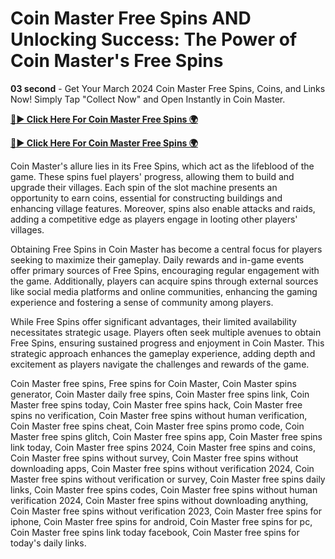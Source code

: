 # Coin Master Free Spins AND Unlocking Success: The Power of Coin Master's Free Spins

**03 second** - Get Your March 2024 Coin Master Free Spins, Coins, and Links Now! Simply Tap "Collect Now" and Open Instantly in Coin Master.

[**🔴► Click Here For Coin Master Free Spins 🌍**](https://jimaddadel.github.io/Coin)

[**🔴► Click Here For Coin Master Free Spins 🌍**](https://jimaddadel.github.io/Coin)
 
Coin Master's allure lies in its Free Spins, which act as the lifeblood of the game. These spins fuel players' progress, allowing them to build and upgrade their villages. Each spin of the slot machine presents an opportunity to earn coins, essential for constructing buildings and enhancing village features. Moreover, spins also enable attacks and raids, adding a competitive edge as players engage in looting other players' villages.

Obtaining Free Spins in Coin Master has become a central focus for players seeking to maximize their gameplay. Daily rewards and in-game events offer primary sources of Free Spins, encouraging regular engagement with the game. Additionally, players can acquire spins through external sources like social media platforms and online communities, enhancing the gaming experience and fostering a sense of community among players.

While Free Spins offer significant advantages, their limited availability necessitates strategic usage. Players often seek multiple avenues to obtain Free Spins, ensuring sustained progress and enjoyment in Coin Master. This strategic approach enhances the gameplay experience, adding depth and excitement as players navigate the challenges and rewards of the game.



Coin Master free spins, Free spins for Coin Master, Coin Master spins generator, Coin Master daily free spins, Coin Master free spins link, Coin Master free spins today, Coin Master free spins hack, Coin Master free spins no verification, Coin Master free spins without human verification, Coin Master free spins cheat, Coin Master free spins promo code, Coin Master free spins glitch, Coin Master free spins app, Coin Master free spins link today, Coin Master free spins 2024, Coin Master free spins and coins, Coin Master free spins without survey, Coin Master free spins without downloading apps, Coin Master free spins without verification 2024, Coin Master free spins without verification or survey, Coin Master free spins daily links, Coin Master free spins codes, Coin Master free spins without human verification 2024, Coin Master free spins without downloading anything, Coin Master free spins without verification 2023, Coin Master free spins for iphone, Coin Master free spins for android, Coin Master free spins for pc, Coin Master free spins link today facebook, Coin Master free spins for today's daily links.
